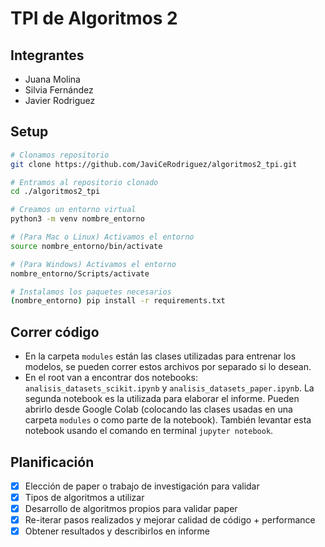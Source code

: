# TPI de Algoritmos 2

## Integrantes

- Juana Molina
- Silvia Fernández
- Javier Rodriguez

## Setup

```sh
# Clonamos repositorio
git clone https://github.com/JaviCeRodriguez/algoritmos2_tpi.git

# Entramos al repositorio clonado
cd ./algoritmos2_tpi

# Creamos un entorno virtual
python3 -m venv nombre_entorno

# (Para Mac o Linux) Activamos el entorno
source nombre_entorno/bin/activate

# (Para Windows) Activamos el entorno
nombre_entorno/Scripts/activate

# Instalamos los paquetes necesarios
(nombre_entorno) pip install -r requirements.txt
```

## Correr código

- En la carpeta `modules` están las clases utilizadas para entrenar los modelos, se pueden correr estos archivos por separado si lo desean.
- En el root van a encontrar dos notebooks: `analisis_datasets_scikit.ipynb` y `analisis_datasets_paper.ipynb`. La segunda notebook es la utilizada para elaborar el informe. Pueden abrirlo desde Google Colab (colocando las clases usadas en una carpeta `modules` o como parte de la notebook). También levantar esta notebook usando el comando en terminal `jupyter notebook`.

## Planificación

- [x] Elección de paper o trabajo de investigación para validar
- [x] Tipos de algoritmos a utilizar
- [x] Desarrollo de algoritmos propios para validar paper
- [x] Re-iterar pasos realizados y mejorar calidad de código + performance
- [x] Obtener resultados y describirlos en informe
